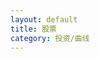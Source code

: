 ```yaml
---
layout: default
title: 股票
category: 投资/曲线
---
```

<div id="main" style="height:400px"></div>
<!-- ECharts单文件引入 -->
<script src="{{site.baseurl}}/echarts/echarts.common.min.js"></script>
<script type="text/javascript">
    // 基于准备好的dom，初始化echarts图表
    var myChart = echarts.init(document.getElementById('main')); 

    var option = {
        legend: {
            data: ['净值','净收益']
        },
        tooltip: {
            trigger: 'axis',
        },
        dataZoom: {
            show: true,
            start: 70
        },
        xAxis: {
            type : 'time',
            splitLine: {
                show: false,
            }
        },
        yAxis: [
            {
                type: 'value',
                position: 'left',
                splitLine: {
                    show: false,
                },
                scale: true,
            },
            {
                type : 'value',
                position: 'right',
                splitLine: {
                    show: false,
                },
                axisLabel: {
                    formatter: '{value}W',
                },
                scale: true,
            },
        ],
        series: [
            {
                name: '净值',
                type: 'line',
                data: [
                    [new Date(2017, 04, 21), 1.000],
                    [new Date(2017, 04, 30), 1.000],
                    [new Date(2017, 05, 03), 1.001],
                    [new Date(2017, 05, 10), 1.029],
                    [new Date(2017, 05, 18), 1.015],
                    [new Date(2017, 05, 25), 1.020],
                    [new Date(2017, 06, 01), 1.033],
                    [new Date(2017, 06, 09), 1.058],
                    [new Date(2017, 06, 16), 1.028],
                    [new Date(2017, 06, 22), 1.021],
                    [new Date(2017, 06, 29), 1.050],
                    [new Date(2017, 07, 05), 1.038],
                    [new Date(2017, 07, 12), 1.049],
                    [new Date(2017, 07, 19), 1.084],
                    [new Date(2017, 07, 27), 1.098],
                    [new Date(2017, 08, 03), 1.157],
                    [new Date(2017, 08, 10), 1.180],
                    [new Date(2017, 08, 17), 1.161],
                    [new Date(2017, 08, 23), 1.174],
                    [new Date(2017, 08, 30), 1.139],
                    [new Date(2017, 09, 07), 1.159],
                    [new Date(2017, 09, 14), 1.171],
                    [new Date(2017, 09, 21), 1.180],
                    [new Date(2017, 09, 28), 1.190],
                    [new Date(2017, 10, 04), 1.190],
                    [new Date(2017, 10, 11), 1.271],
                    [new Date(2017, 10, 18), 1.249],
                    [new Date(2017, 10, 25), 1.309],
                    [new Date(2017, 11, 02), 1.273],
                    [new Date(2017, 11, 09), 1.278],
                    [new Date(2017, 11, 16), 1.278],
                    [new Date(2017, 11, 23), 1.278],
                    [new Date(2017, 11, 30), 1.298],
                    [new Date(2018, 00, 06), 1.393],
                    [new Date(2018, 00, 13), 1.405],
                    [new Date(2018, 00, 20), 1.403],
                    [new Date(2018, 00, 27), 1.444],
                    [new Date(2018, 01, 03), 1.355],
                    [new Date(2018, 01, 10), 1.189],
                    [new Date(2018, 01, 24), 1.334],
                    [new Date(2018, 02, 03), 1.297],
                    [new Date(2018, 02, 10), 1.363],
                    [new Date(2018, 02, 17), 1.370],
                    [new Date(2018, 02, 24), 1.289],
                    [new Date(2018, 02, 30), 1.307],
                    [new Date(2018, 03, 07), 1.299],
                    [new Date(2018, 03, 14), 1.387],
                    [new Date(2018, 03, 21), 1.331],
                    [new Date(2018, 03, 28), 1.356],
                    [new Date(2018, 04, 05), 1.366],
                    [new Date(2018, 04, 12), 1.406],
                    [new Date(2018, 04, 19), 1.399],
                    [new Date(2018, 04, 26), 1.357],
                    [new Date(2018, 05, 02), 1.343],
                    [new Date(2018, 05, 10), 1.355],
                    [new Date(2018, 05, 16), 1.365],
                    [new Date(2018, 05, 23), 1.343],
                    [new Date(2018, 05, 30), 1.294],
                    [new Date(2018, 06, 08), 1.260],
                    [new Date(2018, 06, 14), 1.306],
                    [new Date(2018, 06, 22), 1.284],
                    [new Date(2018, 06, 29), 1.296],
                    [new Date(2018, 07, 04), 1.235],
                    [new Date(2018, 07, 11), 1.291],
                    [new Date(2018, 07, 18), 1.227],
                    [new Date(2018, 07, 25), 1.265],
                    [new Date(2018, 08, 01), 1.279],
                    [new Date(2018, 08, 09), 1.254],
                    [new Date(2018, 08, 16), 1.257],
                    [new Date(2018, 08, 24), 1.310],
                    [new Date(2018, 08, 30), 1.300],
                    [new Date(2018, 09, 06), 1.292],
                    [new Date(2018, 09, 13), 1.227],
                    [new Date(2018, 09, 21), 1.222],
                    [new Date(2018, 09, 28), 1.233],
                    [new Date(2018, 10, 03), 1.272],
                    [new Date(2018, 10, 10), 1.233],
                    [new Date(2018, 10, 17), 1.256],
                    [new Date(2018, 10, 24), 1.231],
                    [new Date(2018, 11, 01), 1.245],
                    [new Date(2018, 11, 08), 1.244],
                    [new Date(2018, 11, 16), 1.253],
                    [new Date(2018, 11, 23), 1.196],
                    [new Date(2018, 11, 30), 1.180],
                    [new Date(2019, 00, 05), 1.182],
                    [new Date(2019, 00, 12), 1.205],
                    [new Date(2019, 00, 20), 1.240],
                    [new Date(2019, 00, 27), 1.264],
                    [new Date(2019, 01, 09), 1.336],
                    [new Date(2019, 01, 16), 1.345],
                    [new Date(2019, 01, 24), 1.399],
                    [new Date(2019, 02, 02), 1.452],
                    [new Date(2019, 02, 10), 1.413],
                    [new Date(2019, 02, 17), 1.449],
                    [new Date(2019, 02, 22), 1.477],
                    [new Date(2019, 02, 30), 1.491],
                    [new Date(2019, 03, 07), 1.539],
                    [new Date(2019, 03, 14), 1.554],
                    [new Date(2019, 03, 20), 1.579],
                    [new Date(2019, 03, 27), 1.533],
                    [new Date(2019, 04, 04), 1.551],
                    [new Date(2019, 04, 11), 1.487],
                    [new Date(2019, 04, 18), 1.451],
                    [new Date(2019, 04, 25), 1.418],
                    [new Date(2019, 05, 02), 1.436],
                    [new Date(2019, 05, 08), 1.413],
                    [new Date(2019, 05, 16), 1.454],
                    [new Date(2019, 05, 22), 1.510],
                    [new Date(2019, 05, 29), 1.510],
                    [new Date(2019, 06, 06), 1.525],
                    [new Date(2019, 06, 14), 1.517],
                    [new Date(2019, 06, 28), 1.519],
                    [new Date(2019, 07, 11), 1.448],
                    [new Date(2019, 07, 18), 1.463],
                    [new Date(2019, 07, 25), 1.483],
                    [new Date(2019, 07, 31), 1.476],
                    [new Date(2019, 08, 07), 1.508],
                    [new Date(2019, 08, 14), 1.521],
                    [new Date(2019, 08, 21), 1.508],
                    [new Date(2019, 08, 28), 1.475],
                    [new Date(2019, 09, 13), 1.496],
                    [new Date(2019, 09, 19), 1.499],
                    [new Date(2019, 09, 27), 1.503],
                    [new Date(2019, 10, 02), 1.521],
                    [new Date(2019, 10, 09), 1.531],
                    [new Date(2019, 10, 17), 1.495],
                    [new Date(2019, 10, 24), 1.493],
                    [new Date(2019, 10, 30), 1.491],
                    [new Date(2019, 11, 08), 1.517],
                    [new Date(2019, 11, 14), 1.556],
                    [new Date(2019, 11, 21), 1.604],
                    [new Date(2019, 11, 28), 1.623],
                    [new Date(2020, 00, 05), 1.658],
                    [new Date(2020, 00, 11), 1.663],
                    [new Date(2020, 00, 18), 1.650],
                    [new Date(2020, 00, 26), 1.568],
                    [new Date(2020, 01, 08), 1.528],
                    [new Date(2020, 01, 15), 1.598],
                    [new Date(2020, 01, 23), 1.592],
                    [new Date(2020, 01, 29), 1.563],
                    [new Date(2020, 02, 07), 1.605],
                    [new Date(2020, 02, 14), 1.583],
                    [new Date(2020, 02, 21), 1.408],
                    [new Date(2020, 02, 28), 1.456],
                    [new Date(2020, 03, 12), 1.471],
                    [new Date(2020, 03, 25), 1.473],
                    [new Date(2020, 04, 02), 1.540],
                    [new Date(2020, 04, 09), 1.565],
                    [new Date(2020, 04, 16), 1.515],
                    [new Date(2020, 04, 23), 1.528],
                    [new Date(2020, 04, 30), 1.572],
                    [new Date(2020, 05, 06), 1.646],
                    [new Date(2020, 05, 13), 1.639],
                    [new Date(2020, 05, 20), 1.661],
                    [new Date(2020, 05, 27), 1.677],
                    [new Date(2020, 06, 11), 1.924],
                    [new Date(2020, 06, 18), 1.831],
                    [new Date(2020, 06, 25), 1.838],
                    [new Date(2020, 07, 01), 1.896],
                    [new Date(2020, 07, 08), 1.880],
                    [new Date(2020, 07, 15), 1.996],
                    [new Date(2020, 07, 22), 2.037],
                    [new Date(2020, 07, 29), 2.094],
                    [new Date(2020, 08, 05), 2.059],
                    [new Date(2020, 08, 12), 1.997],
                    [new Date(2020, 08, 19), 2.028],
                    [new Date(2020, 08, 26), 1.960],
                    [new Date(2020, 09, 10), 1.987],
                    [new Date(2020, 09, 18), 2.125],
                    [new Date(2020, 09, 24), 2.160],
                    [new Date(2020, 10, 01), 2.166],
                    [new Date(2020, 10, 07), 2.234],
                    [new Date(2020, 10, 14), 2.195],
                    [new Date(2020, 10, 21), 2.241],
                    [new Date(2020, 10, 29), 2.301],
                    [new Date(2020, 11, 05), 2.355],
                    [new Date(2020, 11, 12), 2.303],
                    [new Date(2020, 11, 19), 2.356],
                    [new Date(2020, 11, 26), 2.342],
                    [new Date(2021, 00, 02), 2.438],
                    [new Date(2021, 00, 09), 2.465],
                    [new Date(2021, 00, 16), 2.441],
                    [new Date(2021, 00, 23), 2.455],
                    [new Date(2021, 00, 30), 2.417],
                    [new Date(2021, 01, 06), 2.497],
                    [new Date(2021, 01, 13), 2.602],
                    [new Date(2021, 01, 21), 2.617],
                    [new Date(2021, 01, 28), 2.442],
                    [new Date(2021, 02, 06), 2.413],
                    [new Date(2021, 02, 14), 2.371],
                    [new Date(2021, 02, 20), 2.332],
                    [new Date(2021, 02, 26), 2.325],
                    [new Date(2021, 03, 04), 2.383],
                    [new Date(2021, 03, 11), 2.321],
                    [new Date(2021, 03, 18), 2.348],
                    [new Date(2021, 03, 24), 2.396],
                    [new Date(2021, 04, 01), 2.424],
                    [new Date(2021, 04, 09), 2.390],
                    [new Date(2021, 04, 15), 2.386],
                    [new Date(2021, 04, 21), 2.428],
                    [new Date(2021, 04, 29), 2.483],
                    [new Date(2021, 05, 06), 2.513],
                    [new Date(2021, 05, 14), 2.477],
                    [new Date(2021, 05, 19), 2.437],
                    [new Date(2021, 05, 27), 2.505],
                    [new Date(2021, 06, 03), 2.424],
                    [new Date(2021, 06, 11), 2.393],
                    [new Date(2021, 06, 17), 2.443],
                    [new Date(2021, 06, 25), 2.418],
                    [new Date(2021, 07, 01), 2.262],
                    [new Date(2021, 07, 07), 2.282],
                    [new Date(2021, 07, 14), 2.332],
                    [new Date(2021, 07, 21), 2.265],
                    [new Date(2021, 07, 29), 2.334],
                    [new Date(2021, 08, 04), 2.373],
                    [new Date(2021, 08, 11), 2.426],
                ]
            },
            {
                name: '净收益',
                type: 'line',
                yAxisIndex: 1,
                data: [
                    [new Date(2018, 05, 30), 13.71],
                    [new Date(2018, 06, 08), 10.41],
                    [new Date(2018, 06, 14), 14.67],
                    [new Date(2018, 06, 22), 12.08],
                    [new Date(2018, 06, 29), 13.46],
                    [new Date(2018, 07, 04), 7.38],
                    [new Date(2018, 07, 11), 12.82],
                    [new Date(2018, 07, 18), 6.63],
                    [new Date(2018, 07, 25), 10.44],
                    [new Date(2018, 08, 01), 11.71],
                    [new Date(2018, 08, 09), 9.19],
                    [new Date(2018, 08, 16), 9.47],
                    [new Date(2018, 08, 24), 14.53],
                    [new Date(2018, 08, 30), 13.56],
                    [new Date(2018, 09, 06), 12.72],
                    [new Date(2018, 09, 13), 6.41],
                    [new Date(2018, 09, 21), 5.85],
                    [new Date(2018, 09, 28), 6.91],
                    [new Date(2018, 10, 03), 10.76],
                    [new Date(2018, 10, 10), 6.89],
                    [new Date(2018, 10, 17), 9.17],
                    [new Date(2018, 10, 24), 6.66],
                    [new Date(2018, 11, 01), 8.00],
                    [new Date(2018, 11, 08), 8.14],
                    [new Date(2018, 11, 16), 8.93],
                    [new Date(2018, 11, 23), 3.41],
                    [new Date(2018, 11, 30), 1.93],
                    [new Date(2019, 00, 05), 2.21],
                    [new Date(2019, 00, 12), 4.77],
                    [new Date(2019, 00, 20), 8.04],
                    [new Date(2019, 00, 27), 10.47],
                    [new Date(2019, 01, 09), 17.36],
                    [new Date(2019, 01, 16), 18.20],
                    [new Date(2019, 01, 24), 23.62],
                    [new Date(2019, 02, 02), 28.75],
                    [new Date(2019, 02, 10), 25.35],
                    [new Date(2019, 02, 17), 28.46],
                    [new Date(2019, 02, 22), 30.80],
                    [new Date(2019, 02, 30), 32.05],
                    [new Date(2019, 03, 07), 36.14],
                    [new Date(2019, 03, 14), 37.34],
                    [new Date(2019, 03, 20), 39.51],
                    [new Date(2019, 03, 27), 35.45],
                    [new Date(2019, 04, 04), 37.03],
                    [new Date(2019, 04, 11), 31.21],
                    [new Date(2019, 04, 18), 27.92],
                    [new Date(2019, 04, 25), 24.81],
                    [new Date(2019, 05, 02), 26.52],
                    [new Date(2019, 05, 08), 24.20],
                    [new Date(2019, 05, 16), 28.27],
                    [new Date(2019, 05, 22), 33.97],
                    [new Date(2019, 05, 29), 33.90],
                    [new Date(2019, 06, 06), 35.40],
                    [new Date(2019, 06, 14), 34.61],
                    [new Date(2019, 06, 28), 34.81],
                    [new Date(2019, 07, 11), 26.64],
                    [new Date(2019, 07, 18), 28.38],
                    [new Date(2019, 07, 25), 30.03],
                    [new Date(2019, 07, 31), 29.48],
                    [new Date(2019, 08, 07), 32.97],
                    [new Date(2019, 08, 14), 34.62],
                    [new Date(2019, 08, 21), 33.08],
                    [new Date(2019, 08, 28), 29.38],
                    [new Date(2019, 09, 13), 31.86],
                    [new Date(2019, 09, 19), 32.13],
                    [new Date(2019, 09, 27), 32.62],
                    [new Date(2019, 10, 02), 34.59],
                    [new Date(2019, 10, 09), 35.80],
                    [new Date(2019, 10, 17), 31.97],
                    [new Date(2019, 10, 24), 31.62],
                    [new Date(2019, 10, 30), 31.46],
                    [new Date(2019, 11, 08), 34.19],
                    [new Date(2019, 11, 14), 38.45],
                    [new Date(2019, 11, 21), 43.58],
                    [new Date(2019, 11, 28), 45.62],
                    [new Date(2020, 00, 05), 49.46],
                    [new Date(2020, 00, 11), 50.15],
                    [new Date(2020, 00, 18), 48.83],
                    [new Date(2020, 00, 26), 39.88],
                    [new Date(2020, 01, 08), 35.42],
                    [new Date(2020, 01, 15), 42.97],
                    [new Date(2020, 01, 23), 42.12],
                    [new Date(2020, 01, 29), 39.14],
                    [new Date(2020, 02, 07), 43.90],
                    [new Date(2020, 02, 14), 41.17],
                    [new Date(2020, 02, 21), 22.14],
                    [new Date(2020, 02, 28), 27.33],
                    [new Date(2020, 03, 12), 29.12],
                    [new Date(2020, 03, 25), 29.17],
                    [new Date(2020, 04, 02), 36.28],
                    [new Date(2020, 04, 09), 39.11],
                    [new Date(2020, 04, 16), 37.36],
                    [new Date(2020, 04, 23), 35.03],
                    [new Date(2020, 04, 30), 41.09],
                    [new Date(2020, 05, 06), 48.97],
                    [new Date(2020, 05, 13), 48.20],
                    [new Date(2020, 05, 20), 50.67],
                    [new Date(2020, 05, 27), 52.54],
                    [new Date(2020, 06, 11), 80.46],
                    [new Date(2020, 06, 18), 69.95],
                    [new Date(2020, 06, 25), 70.70],
                    [new Date(2020, 07, 01), 77.26],
                    [new Date(2020, 07, 08), 75.51],
                    [new Date(2020, 07, 15), 88.55],
                    [new Date(2020, 07, 22), 93.24],
                    [new Date(2020, 07, 29), 99.70],
                    [new Date(2020, 08, 05), 95.72],
                    [new Date(2020, 08, 12), 88.74],
                    [new Date(2020, 08, 19), 92.24],
                    [new Date(2020, 08, 26), 84.51],
                    [new Date(2020, 09, 10), 87.59],
                    [new Date(2020, 09, 18), 103.14],
                    [new Date(2020, 09, 24), 107.19],
                    [new Date(2020, 10, 01), 107.81],
                    [new Date(2020, 10, 07), 116.00],
                    [new Date(2020, 10, 14), 113.03],
                    [new Date(2020, 10, 21), 118.39],
                    [new Date(2020, 10, 29), 125.25],
                    [new Date(2020, 11, 05), 131.57],
                    [new Date(2020, 11, 12), 125.53],
                    [new Date(2020, 11, 19), 131.58],
                    [new Date(2020, 11, 26), 129.98],
                    [new Date(2021, 00, 02), 141.09],
                    [new Date(2021, 00, 09), 144.86],
                    [new Date(2021, 00, 16), 141.48],
                    [new Date(2021, 00, 23), 143.41],
                    [new Date(2021, 00, 30), 138.17],
                    [new Date(2021, 01, 06), 149.27],
                    [new Date(2021, 01, 13), 163.84],
                    [new Date(2021, 01, 21), 166.01],
                    [new Date(2021, 01, 28), 140.48],
                    [new Date(2021, 02, 06), 136.21],
                    [new Date(2021, 02, 14), 130.06],
                    [new Date(2021, 02, 20), 124.31],
                    [new Date(2021, 02, 26), 123.28],
                    [new Date(2021, 03, 04), 131.78],
                    [new Date(2021, 03, 11), 122.81],
                    [new Date(2021, 03, 18), 126.63],
                    [new Date(2021, 03, 24), 133.63],
                    [new Date(2021, 04, 01), 137.84],
                    [new Date(2021, 04, 09), 132.81],
                    [new Date(2021, 04, 15), 132.26],
                    [new Date(2021, 04, 21), 138.44],
                    [new Date(2021, 04, 29), 146.36],
                    [new Date(2021, 05, 06), 150.74],
                    [new Date(2021, 05, 14), 145.57],
                    [new Date(2021, 05, 19), 139.73],
                    [new Date(2021, 05, 27), 149.67],
                    [new Date(2021, 06, 03), 137.74],
                    [new Date(2021, 06, 11), 133.22],
                    [new Date(2021, 06, 17), 140.60],
                    [new Date(2021, 06, 25), 136.86],
                    [new Date(2021, 07, 01), 114.17],
                    [new Date(2021, 07, 07), 117.13],
                    [new Date(2021, 07, 14), 124.42],
                    [new Date(2021, 07, 21), 114.59],
                    [new Date(2021, 07, 29), 124.63],
                    [new Date(2021, 08, 04), 130.34],
                    [new Date(2021, 08, 11), 138.08],
                ]
            },
        ]
    };

    // 为echarts对象加载数据 
    myChart.setOption(option); 
</script>


